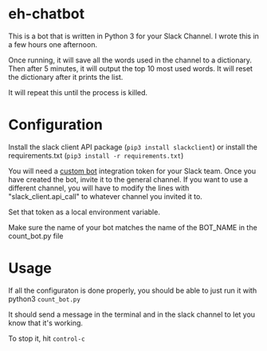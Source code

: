 # eh-chatbot


This is a bot that is written in Python 3 for your Slack Channel.  I wrote this in a few hours one afternoon.

Once running, it will save all the words used in the channel to a dictionary. Then after 5 minutes, it will output the top 10 most used words.  It will reset the dictionary after it prints the list.

It will repeat this until the process is killed.

# Configuration
Install the slack client API package (`pip3 install slackclient`) or install the requirements.txt (`pip3 install -r requirements.txt`)

You will need a [custom bot](http://my.slack.com/apps/manage/custom-integrations) integration token for your Slack team.
Once you have created the bot, invite it to the general channel.  If you want to use a different channel, you will have to modify the lines with "slack_client.api_call" to whatever channel you invited it to.

Set that token as a local environment variable.

Make sure the name of your bot matches the name of the BOT_NAME in the count_bot.py file

# Usage

If all the configuraton is done properly, you should be able to just run it with python3 `count_bot.py`

It should send a message in the terminal and in the slack channel to let you know that it's working.  

To stop it, hit `control-c`

